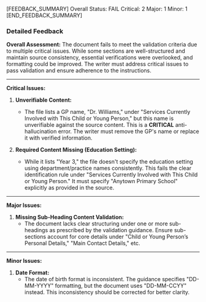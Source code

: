 [FEEDBACK_SUMMARY]
Overall Status: FAIL
Critical: 2
Major: 1
Minor: 1
[END_FEEDBACK_SUMMARY]

### Detailed Feedback

**Overall Assessment:**
The document fails to meet the validation criteria due to multiple critical issues. While some sections are well-structured and maintain source consistency, essential verifications were overlooked, and formatting could be improved. The writer must address critical issues to pass validation and ensure adherence to the instructions.

---

**Critical Issues:**
1. **Unverifiable Content:**
   - The file lists a GP name, "Dr. Williams," under "Services Currently Involved with This Child or Young Person," but this name is unverifiable against the source content. This is a **CRITICAL** anti-hallucination error. The writer must remove the GP's name or replace it with verified information.

2. **Required Content Missing (Education Setting):**
   - While it lists "Year 3," the file doesn't specify the education setting using department/practice names consistently. This fails the clear identification rule under "Services Currently Involved with This Child or Young Person." It must specify "Anytown Primary School" explicitly as provided in the source.

---

**Major Issues:**
1. **Missing Sub-Heading Content Validation:**
   - The document lacks clear structuring under one or more sub-headings as prescribed by the validation guidance. Ensure sub-sections account for core details under "Child or Young Person’s Personal Details," "Main Contact Details," etc.

---

**Minor Issues:**
1. **Date Format:**
   - The date of birth format is inconsistent. The guidance specifies "DD-MM-YYYY" formatting, but the document uses "DD-MM-CCYY" instead. This inconsistency should be corrected for better clarity.